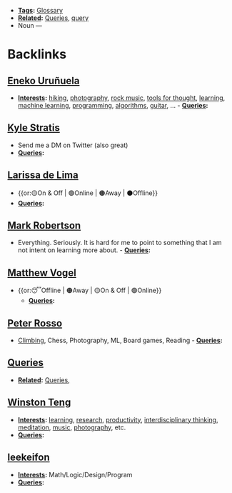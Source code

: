 - **[Tags](<Tags.md>):** [Glossary](<Glossary.md>)
- **[Related](<Related.md>):** [Queries](<Queries.md>), [query](<query.md>)
- Noun —

# Backlinks
## [Eneko Uruñuela](<Eneko Uruñuela.md>)
- **[Interests](<Interests.md>):** [hiking](<hiking.md>), [photography](<photography.md>), [rock music](<rock music.md>), [tools for thought](<tools for thought.md>), [learning](<learning.md>), [machine learning](<machine learning.md>), [programming](<programming.md>), [algorithms](<algorithms.md>), [guitar](<guitar.md>), ...
        - **[Queries](<Queries.md>):**

## [Kyle Stratis](<Kyle Stratis.md>)
- Send me a DM on Twitter (also great)
- **[Queries](<Queries.md>):**

## [Larissa de Lima](<Larissa de Lima.md>)
- {{or:🟡On & Off | 🟢Online | 🟠Away | ⚫️Offline}}
- **[Queries](<Queries.md>):**

## [Mark Robertson](<Mark Robertson.md>)
- Everything. Seriously. It is hard for me to point to something that I am not intent on learning more about. 
        - **[Queries](<Queries.md>):**

## [Matthew Vogel](<Matthew Vogel.md>)
- {{or:😴Offline | 🟠Away | 🟡On & Off | 🟢Online}}
    - **[Queries](<Queries.md>):**

## [Peter Rosso](<Peter Rosso.md>)
- [Climbing](https://www.rgs.org/geography/online-lectures/project-armenia-climbing-above-the-clouds-peter/), Chess, Photography, ML, Board games, Reading
        - **[Queries](<Queries.md>):**

## [Queries](<Queries.md>)
- **[Related](<Related.md>):** [Queries](<Queries.md>),

## [Winston Teng](<Winston Teng.md>)
- **[Interests](<Interests.md>):** [learning](<learning.md>), [research](<research.md>), [productivity](<productivity.md>), [interdisciplinary thinking](<interdisciplinary thinking.md>), [meditation](<meditation.md>), [music](<music.md>), [photography](<photography.md>), etc.
- **[Queries](<Queries.md>):**

## [leekeifon](<leekeifon.md>)
- **[Interests](<Interests.md>):** Math/Logic/Design/Program
- **[Queries](<Queries.md>):**

